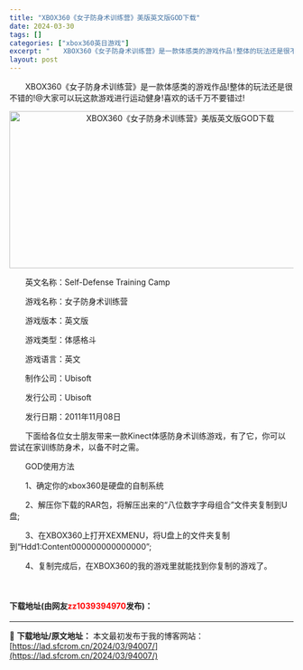 ```yaml
---
title: "XBOX360《女子防身术训练营》美版英文版GOD下载"
date: 2024-03-30
tags: []
categories: ["xbox360英日游戏"]
excerpt: "　　XBOX360《女子防身术训练营》是一款体感类的游戏作品!整体的玩法还是很不错的!@大家可以玩这款游戏进行运动健身!喜欢的话千万不要错过! 　　英文名称：Self-Defense Training Camp 　　游戏名称：女子防身术训练营 　　游戏版本：英文版 　　游戏类型：体感格斗 　　游戏语&hellip;"
layout: post
---
```


 <p>　　XBOX360《女子防身术训练营》是一款体感类的游戏作品!整体的玩法还是很不错的!@大家可以玩这款游戏进行运动健身!喜欢的话千万不要错过!</p> <p style="text-align: center;"><img src="https://lad.sfcrom.cn/wp-content/uploads/2024/03/20240330_6607d83695d27.webp" style="width: 590px; height: 278px;" alt="XBOX360《女子防身术训练营》美版英文版GOD下载" /></p> <p>　　英文名称：Self-Defense Training Camp</p> <p>　　游戏名称：女子防身术训练营</p> <p>　　游戏版本：英文版</p> <p>　　游戏类型：体感格斗</p> <p>　　游戏语言：英文</p> <p>　　制作公司：Ubisoft</p> <p>　　发行公司：Ubisoft</p> <p>　　发行日期：2011年11月08日</p> <p>　　下面给各位女士朋友带来一款Kinect体感防身术训练游戏，有了它，你可以尝试在家训练防身术，以备不时之需。</p> <p>　　GOD使用方法</p> <p>　　1、确定你的xbox360是硬盘的自制系统</p> <p>　　2、解压你下载的RAR包，将解压出来的&ldquo;八位数字字母组合&rdquo;文件夹复制到U盘;</p> <p>　　3、在XBOX360上打开XEXMENU，将U盘上的文件夹复制到&ldquo;Hdd1:Content 000000000000000&rdquo;;</p> <p>　　4、复制完成后，在XBOX360的我的游戏里就能找到你复制的游戏了。</p> <p>&nbsp; &nbsp; &nbsp;</p> <p><h4>下载地址(由网友<font color="red">zz1039394970</font>发布)：</h4></p> 

---
📖 **下载地址/原文地址：** 本文最初发布于我的博客网站：[https://lad.sfcrom.cn/2024/03/94007/](https://lad.sfcrom.cn/2024/03/94007/)
